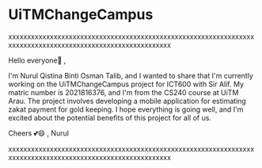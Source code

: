 # UiTMChangeCampus
xxxxxxxxxxxxxxxxxxxxxxxxxxxxxxxxxxxxxxxxxxxxxxxxxxxxxxxxxxxxxxxxxxxxxxxxxxxxxxxxxxxxxxxxxxxxxxxxxxxxxxxxxxxx
 
 Hello everyone👋 ,

I'm Nurul Qistina Binti Osman Talib, and I wanted to share that I'm currently working on the UiTMChangeCampus project for ICT600 with Sir Alif. My matric number is 2021816376, and I'm from the CS240 course at UiTM Arau. The project involves developing a mobile application for estimating zakat payment for gold keeping. I hope everything is going well, and I'm excited about the potential benefits of this project for all of us.

Cheers 💕😄 ,
Nurul

xxxxxxxxxxxxxxxxxxxxxxxxxxxxxxxxxxxxxxxxxxxxxxxxxxxxxxxxxxxxxxxxxxxxxxxxxxxxxxxxxxxxxxxxxxxxxxxxxxxxxxxxxxxx

